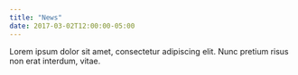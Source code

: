 ```yaml
---
title: "News"
date: 2017-03-02T12:00:00-05:00
---
```


Lorem ipsum dolor sit amet, consectetur adipiscing elit. Nunc pretium risus non erat interdum, vitae.

